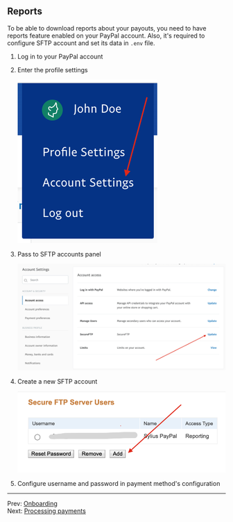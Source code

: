 ## Reports

To be able to download reports about your payouts, you need to have reports feature enabled on your PayPal account. Also,
it's required to configure SFTP account and set its data in `.env` file.

1. Log in to your PayPal account
2. Enter the profile settings

    ![menu](reports-menu.png)

3. Pass to SFTP accounts panel

    ![panel](reports-panel.png)

4. Create a new SFTP account

    ![accounts](reports-accounts.png)

5. Configure username and password in payment method's configuration

---

Prev: [Onboarding](onboarding.md)  
Next: [Processing payments](processing-payments.md)
